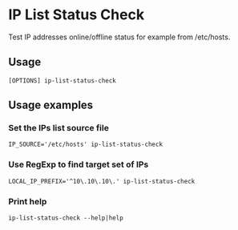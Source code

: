 # IP List Status Check #

Test IP addresses online/offline status for example from /etc/hosts.

## Usage ##

```
[OPTIONS] ip-list-status-check
```
## Usage examples ##

### Set the IPs list source file ###

```
IP_SOURCE='/etc/hosts' ip-list-status-check
```

### Use RegExp to find target set of IPs ### 

```
LOCAL_IP_PREFIX='^10\.10\.10\.' ip-list-status-check
```

### Print help ### 

```
ip-list-status-check --help|help
```
